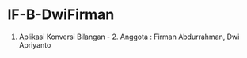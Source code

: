 IF-B-DwiFirman
==============

1. Aplikasi Konversi Bilangan - 2. Anggota : Firman Abdurrahman, Dwi Apriyanto
